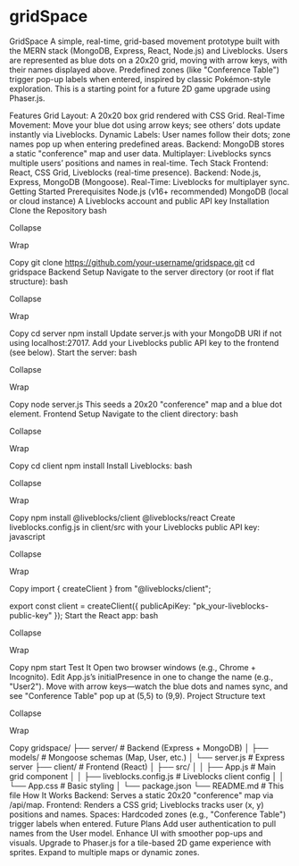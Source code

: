 # gridSpace

GridSpace
A simple, real-time, grid-based movement prototype built with the MERN stack (MongoDB, Express, React, Node.js) and Liveblocks. Users are represented as blue dots on a 20x20 grid, moving with arrow keys, with their names displayed above. Predefined zones (like "Conference Table") trigger pop-up labels when entered, inspired by classic Pokémon-style exploration. This is a starting point for a future 2D game upgrade using Phaser.js.

Features
Grid Layout: A 20x20 box grid rendered with CSS Grid.
Real-Time Movement: Move your blue dot using arrow keys; see others’ dots update instantly via Liveblocks.
Dynamic Labels: User names follow their dots; zone names pop up when entering predefined areas.
Backend: MongoDB stores a static "conference" map and user data.
Multiplayer: Liveblocks syncs multiple users’ positions and names in real-time.
Tech Stack
Frontend: React, CSS Grid, Liveblocks (real-time presence).
Backend: Node.js, Express, MongoDB (Mongoose).
Real-Time: Liveblocks for multiplayer sync.
Getting Started
Prerequisites
Node.js (v16+ recommended)
MongoDB (local or cloud instance)
A Liveblocks account and public API key
Installation
Clone the Repository
bash

Collapse

Wrap

Copy
git clone https://github.com/your-username/gridspace.git
cd gridspace
Backend Setup
Navigate to the server directory (or root if flat structure):
bash

Collapse

Wrap

Copy
cd server
npm install
Update server.js with your MongoDB URI if not using localhost:27017.
Add your Liveblocks public API key to the frontend (see below).
Start the server:
bash

Collapse

Wrap

Copy
node server.js
This seeds a 20x20 "conference" map and a blue dot element.
Frontend Setup
Navigate to the client directory:
bash

Collapse

Wrap

Copy
cd client
npm install
Install Liveblocks:
bash

Collapse

Wrap

Copy
npm install @liveblocks/client @liveblocks/react
Create liveblocks.config.js in client/src with your Liveblocks public API key:
javascript

Collapse

Wrap

Copy
import { createClient } from "@liveblocks/client";

export const client = createClient({
    publicApiKey: "pk_your-liveblocks-public-key"
});
Start the React app:
bash

Collapse

Wrap

Copy
npm start
Test It
Open two browser windows (e.g., Chrome + Incognito).
Edit App.js’s initialPresence in one to change the name (e.g., "User2").
Move with arrow keys—watch the blue dots and names sync, and see "Conference Table" pop up at (5,5) to (9,9).
Project Structure
text

Collapse

Wrap

Copy
gridspace/
├── server/               # Backend (Express + MongoDB)
│   ├── models/           # Mongoose schemas (Map, User, etc.)
│   └── server.js         # Express server
├── client/               # Frontend (React)
│   ├── src/
│   │   ├── App.js        # Main grid component
│   │   ├── liveblocks.config.js  # Liveblocks client config
│   │   └── App.css       # Basic styling
│   └── package.json
└── README.md             # This file
How It Works
Backend: Serves a static 20x20 "conference" map via /api/map.
Frontend: Renders a CSS grid; Liveblocks tracks user (x, y) positions and names.
Spaces: Hardcoded zones (e.g., "Conference Table") trigger labels when entered.
Future Plans
Add user authentication to pull names from the User model.
Enhance UI with smoother pop-ups and visuals.
Upgrade to Phaser.js for a tile-based 2D game experience with sprites.
Expand to multiple maps or dynamic zones.
